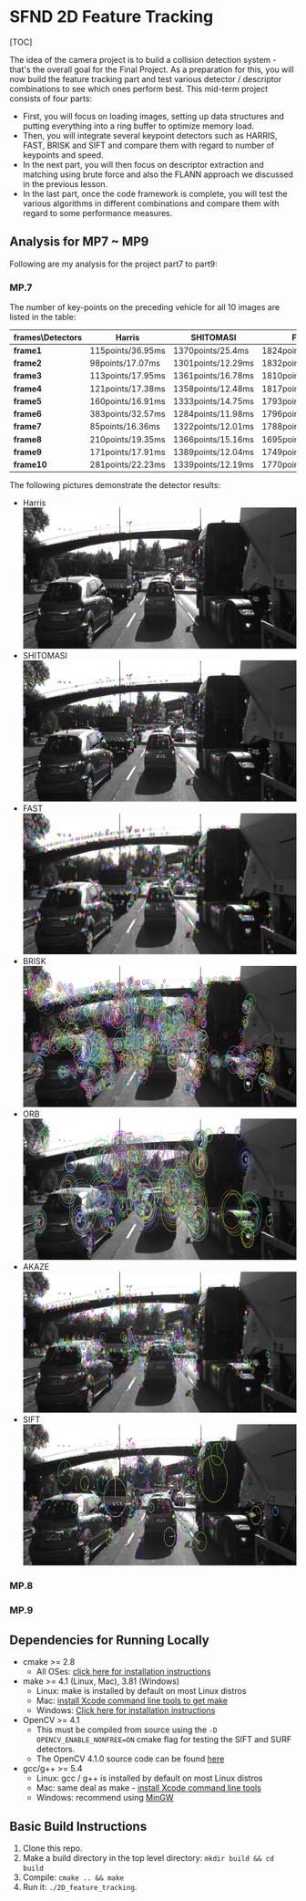 # SFND 2D Feature Tracking

[TOC]



The idea of the camera project is to build a collision detection system - that's the overall goal for the Final Project. As a preparation for this, you will now build the feature tracking part and test various detector / descriptor combinations to see which ones perform best. This mid-term project consists of four parts:

* First, you will focus on loading images, setting up data structures and putting everything into a ring buffer to optimize memory load. 
* Then, you will integrate several keypoint detectors such as HARRIS, FAST, BRISK and SIFT and compare them with regard to number of keypoints and speed. 
* In the next part, you will then focus on descriptor extraction and matching using brute force and also the FLANN approach we discussed in the previous lesson. 
* In the last part, once the code framework is complete, you will test the various algorithms in different combinations and compare them with regard to some performance measures. 

## Analysis for MP7 ~ MP9

Following are  my analysis for the project part7 to part9:

### MP.7

The number of key-points on the preceding vehicle for all 10 images are listed in the table:

| frames\Detectors | Harris            | SHITOMASI          | FAST               | BRISK              | ORB               | AKAZE               | SIFT                |
| ---------------- | ----------------- | ------------------ | ------------------ | ------------------ | ----------------- | ------------------- | ------------------- |
| **frame1**       | 115points/36.95ms | 1370points/25.4ms  | 1824points/1.025ms | 2757points/55.18ms | 500points/18.12ms | 1351points/122.72ms | 1438points/168.15ms |
| **frame2**       | 98points/17.07ms  | 1301points/12.29ms | 1832points/1.23ms  | 2777points/47.10ms | 500points/8.32ms  | 1327points/105.61ms | 1371points/123.40ms |
| **frame3**       | 113points/17.95ms | 1361points/16.78ms | 1810points/1.08ms  | 2741points/47.07ms | 500points/11.21ms | 1311points/100.24ms | 1380points/124.06ms |
| **frame4**       | 121points/17.38ms | 1358points/12.48ms | 1817points/1.11ms  | 2735points/47.14ms | 500points/7.68ms  | 1351points/105.48ms | 1335points/123.52ms |
| **frame5**       | 160points/16.91ms | 1333points/14.75ms | 1793points/1.19ms  | 2757points/47.57ms | 500points/7.77ms  | 1360points/101.04ms | 1305points/124.77ms |
| **frame6**       | 383points/32.57ms | 1284points/11.98ms | 1796points/1.15ms  | 2695points/47.21ms | 500points/7.54ms  | 1347points/104.22ms | 1370points/124.01ms |
| **frame7**       | 85points/16.36ms  | 1322points/12.01ms | 1788points/1.14ms  | 2715points/46.80ms | 500points/7.66ms  | 1363points/105.08ms | 1396points/124.95ms |
| **frame8**       | 210points/19.35ms | 1366points/15.16ms | 1695points/1.11ms  | 2628points/46.47ms | 500points/7.83ms  | 1331points/105.46ms | 1382points/133.22ms |
| **frame9**       | 171points/17.91ms | 1389points/12.04ms | 1749points/1.15ms  | 2639points/46.75ms | 500points/8.03ms  | 1357points/107.08ms | 1463points/136.62ms |
| **frame10**      | 281points/22.23ms | 1339points/12.19ms | 1770points/1.16ms  | 2672points/46.96ms | 500points/8.46ms  | 1331points/110.19ms | 1422points/125.57ms |



The following pictures demonstrate the detector results:

* Harris
  <img src="images/Harris.png" width="820" height="248" />
* SHITOMASI
  <img src="images/SHITOMASI.png" width="820" height="248"/>
* FAST
  <img src="images/FAST.png" width="820" height="248"/>
* BRISK
  <img src="images/brisk.png" width="820" height="248"/>
* ORB
  <img src="images/ORB.png" width="820" height="248"/>
* AKAZE
  <img src="images/AKAZE.png" width="820" height="248"/>
* SIFT
  <img src="images/SIFT.png" width="820" height="248"/>



### MP.8

### MP.9 



## Dependencies for Running Locally
* cmake >= 2.8
  * All OSes: [click here for installation instructions](https://cmake.org/install/)
* make >= 4.1 (Linux, Mac), 3.81 (Windows)
  * Linux: make is installed by default on most Linux distros
  * Mac: [install Xcode command line tools to get make](https://developer.apple.com/xcode/features/)
  * Windows: [Click here for installation instructions](http://gnuwin32.sourceforge.net/packages/make.htm)
* OpenCV >= 4.1
  * This must be compiled from source using the `-D OPENCV_ENABLE_NONFREE=ON` cmake flag for testing the SIFT and SURF detectors.
  * The OpenCV 4.1.0 source code can be found [here](https://github.com/opencv/opencv/tree/4.1.0)
* gcc/g++ >= 5.4
  * Linux: gcc / g++ is installed by default on most Linux distros
  * Mac: same deal as make - [install Xcode command line tools](https://developer.apple.com/xcode/features/)
  * Windows: recommend using [MinGW](http://www.mingw.org/)

## Basic Build Instructions

1. Clone this repo.
2. Make a build directory in the top level directory: `mkdir build && cd build`
3. Compile: `cmake .. && make`
4. Run it: `./2D_feature_tracking`.